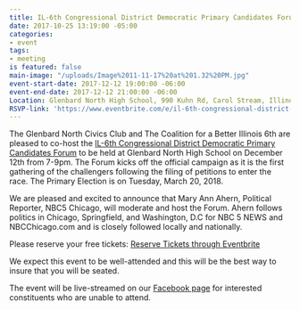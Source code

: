 ```yaml
---
title: IL-6th Congressional District Democratic Primary Candidates Forum
date: 2017-10-25 13:19:00 -05:00
categories:
- event
tags:
- meeting
is featured: false
main-image: "/uploads/Image%2011-11-17%20at%201.32%20PM.jpg"
event-start-date: 2017-12-12 19:00:00 -06:00
event-end-date: 2017-12-12 21:00:00 -06:00
Location: Glenbard North High School, 990 Kuhn Rd, Carol Stream, Illinois 60188
RSVP-link: 'https://www.eventbrite.com/e/il-6th-congressional-district-democratic-primary-candidates-forum-tickets-2344394146?aff=efbeventtix&link_id=5&can_id=27c0f7e908d4c7564d5cd28f42ec0a06&source=email-cbil6-tax-plan-protest-il6-candidate-forum&email_referrer=email_258379&email_subject=cbil6-tax-plan-protest-il6-candidate-forum '
---
```


The Glenbard North Civics Club and The Coalition for a Better Illinois 6th are pleased to co-host the [IL-6th Congressional District Democratic Primary Candidates Forum](https://www.facebook.com/events/1306877362751826/) to be held at Glenbard North High School on December 12th from 7-9pm. The Forum kicks off the official campaign as it is the first gathering of the challengers following the filing of petitions to enter the race. The Primary Election is on Tuesday, March 20, 2018.

We are pleased and excited to announce that Mary Ann Ahern, Political Reporter, NBC5 Chicago, will moderate and host the Forum. Ahern follows politics in Chicago, Springfield, and Washington, D.C for NBC 5 NEWS and NBCChicago.com and is closely followed locally and nationally. 

Please reserve your free tickets: [Reserve Tickets through Eventbrite](https://www.eventbrite.com/e/il-6th-congressional-district-democratic-primary-candidates-forum-tickets-2344394146?aff=efbeventtix&link_id=5&can_id=27c0f7e908d4c7564d5cd28f42ec0a06&source=email-cbil6-tax-plan-protest-il6-candidate-forum&email_referrer=email_258379&email_subject=cbil6-tax-plan-protest-il6-candidate-forum)

We expect this event to be well-attended and this will be the best way to insure that you will be seated.

The event will be live-streamed on our [Facebook page](https://www.facebook.com/BetterIllinois6th/) for interested constituents who are unable to attend.